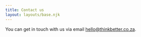 ```yaml
---
title: Contact us
layout: layouts/base.njk
---
```


You can get in touch with us via email [hello@thinkbetter.co.za](mailto:hello@thinkbetter.co.za).
